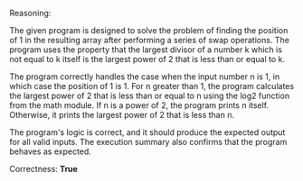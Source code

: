 Reasoning:

The given program is designed to solve the problem of finding the position of 1 in the resulting array after performing a series of swap operations. The program uses the property that the largest divisor of a number k which is not equal to k itself is the largest power of 2 that is less than or equal to k.

The program correctly handles the case when the input number n is 1, in which case the position of 1 is 1. For n greater than 1, the program calculates the largest power of 2 that is less than or equal to n using the log2 function from the math module. If n is a power of 2, the program prints n itself. Otherwise, it prints the largest power of 2 that is less than n.

The program's logic is correct, and it should produce the expected output for all valid inputs. The execution summary also confirms that the program behaves as expected.

Correctness: **True**